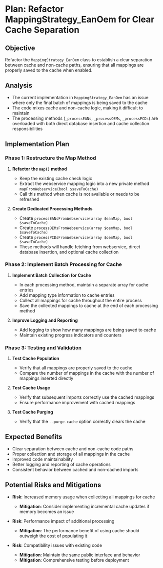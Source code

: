 # Plan: Refactor MappingStrategy_EanOem for Clear Cache Separation

## Objective
Refactor the `MappingStrategy_EanOem` class to establish a clear separation between cache and non-cache paths, ensuring that all mappings are properly saved to the cache when enabled.

## Analysis
- The current implementation in `MappingStrategy_EanOem` has an issue where only the final batch of mappings is being saved to the cache
- The code mixes cache and non-cache logic, making it difficult to maintain
- The processing methods (`_processEANs`, `_processOEMs`, `_processPCDs`) are overloaded with both direct database insertion and cache collection responsibilities

## Implementation Plan

### Phase 1: Restructure the Map Method
1. **Refactor the `map()` method**
   - Keep the existing cache check logic
   - Extract the webservice mapping logic into a new private method `mapFromWebservice(bool $saveToCache)`
   - Call this method when cache is not available or needs to be refreshed

2. **Create Dedicated Processing Methods**
   - Create `processEANsFromWebservice(array $eanMap, bool $saveToCache)`
   - Create `processOEMsFromWebservice(array $oemMap, bool $saveToCache)`
   - Create `processPCDsFromWebservice(array $oemMap, bool $saveToCache)`
   - These methods will handle fetching from webservice, direct database insertion, and optional cache collection

### Phase 2: Implement Batch Processing for Cache
1. **Implement Batch Collection for Cache**
   - In each processing method, maintain a separate array for cache entries
   - Add mapping type information to cache entries
   - Collect all mappings for cache throughout the entire process
   - Save the collected mappings to cache at the end of each processing method

2. **Improve Logging and Reporting**
   - Add logging to show how many mappings are being saved to cache
   - Maintain existing progress indicators and counters

### Phase 3: Testing and Validation
1. **Test Cache Population**
   - Verify that all mappings are properly saved to the cache
   - Compare the number of mappings in the cache with the number of mappings inserted directly

2. **Test Cache Usage**
   - Verify that subsequent imports correctly use the cached mappings
   - Ensure performance improvement with cached mappings

3. **Test Cache Purging**
   - Verify that the `--purge-cache` option correctly clears the cache

## Expected Benefits
- Clear separation between cache and non-cache code paths
- Proper collection and storage of all mappings in the cache
- Improved code maintainability
- Better logging and reporting of cache operations
- Consistent behavior between cached and non-cached imports

## Potential Risks and Mitigations
- **Risk**: Increased memory usage when collecting all mappings for cache
  - **Mitigation**: Consider implementing incremental cache updates if memory becomes an issue

- **Risk**: Performance impact of additional processing
  - **Mitigation**: The performance benefit of using cache should outweigh the cost of populating it

- **Risk**: Compatibility issues with existing code
  - **Mitigation**: Maintain the same public interface and behavior
  - **Mitigation**: Comprehensive testing before deployment